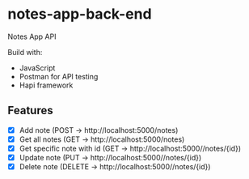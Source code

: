 # notes-app-back-end

Notes App API

Build with: 
- JavaScript
- Postman for API testing
- Hapi framework

## Features
- [x] Add note (POST -> http://localhost:5000/notes)
- [x] Get all notes (GET -> http://localhost:5000/notes)
- [x] Get specific note with id (GET -> http://localhost:5000//notes/{id})
- [x] Update note (PUT -> http://localhost:5000//notes/{id})
- [x] Delete note (DELETE -> http://localhost:5000//notes/{id})
